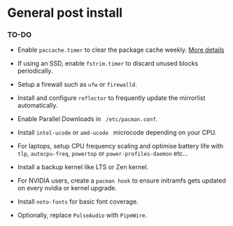 # General post install

### TO-DO

- Enable `paccache.timer` to clear the package cache weekly. [More details](../user-story/commands.md)

- If using an SSD, enable `fstrim.timer` to discard unused blocks periodically.

- Setup a firewall such as `ufw` or `firewalld`.

- Install and configure `reflector` to frequently update the mirrorlist automatically.
 
- Enable Parallel Downloads in ` /etc/pacman.conf`.
 
- Install `intel-ucode` or `amd-ucode ` microcode depending on your CPU.
 
- For laptops, setup CPU frequency scaling and optimise battery life with `tlp`, `autocpu-freq`, `powertop` or `power-profiles-daemon` etc...
 
- Install a backup kernel like LTS or Zen kernel.
 
- For NVIDIA users, create a `pacman hook` to ensure initramfs gets updated on every nvidia or kernel upgrade.
 
- Install `noto-fonts` for basic font coverage.
 
- Optionally, replace `PulseAudio` with `PipeWire`.